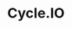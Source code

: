 ---
blog: https://medium.com/cycleplatform
facebook: https://facebook.com/cycleplatform
git: https://github.com/cycleplatform
linkedin: https://linkedin.com/company/cycle-platform
logohandle: cycleio
sort: cycle
title: Cycle.IO
twitter: https://x.com/cycleplatform
website: https://cycle.io/
---